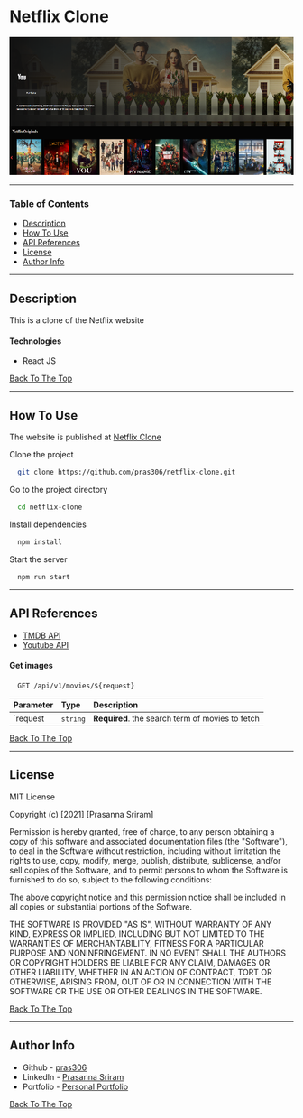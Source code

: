 # Netflix Clone

![PersonalPortfolio](src/assets/images/netflix_clone.png)

---

### Table of Contents

- [Description](#description)
- [How To Use](#how-to-use)
- [API References](#api-references)
- [License](#license)
- [Author Info](#author-info)

---

## Description

This is a clone of the Netflix website 

#### Technologies

- React JS

[Back To The Top](#netflix-clone)

---

## How To Use

The website is published at [Netflix Clone](https://pras306.github.io/netflix-clone/)

Clone the project 

```bash
  git clone https://github.com/pras306/netflix-clone.git
```

Go to the project directory

```bash
  cd netflix-clone
```

Install dependencies

```bash
  npm install
```

Start the server

```bash
  npm run start
```

---

## API References

- [TMDB API](https://www.themoviedb.org/documentation/api)
- [Youtube API](https://developers.google.com/youtube/v3)

#### Get images

```http
  GET /api/v1/movies/${request}
```

| Parameter   | Type     | Description                                       |
| :---------- | :------- | :------------------------------------------------ |
| `request    | `string` | **Required**. the search term of movies to fetch  |



[Back To The Top](#netflix-clone)

---

## License

MIT License

Copyright (c) [2021] [Prasanna Sriram]

Permission is hereby granted, free of charge, to any person obtaining a copy
of this software and associated documentation files (the "Software"), to deal
in the Software without restriction, including without limitation the rights
to use, copy, modify, merge, publish, distribute, sublicense, and/or sell
copies of the Software, and to permit persons to whom the Software is
furnished to do so, subject to the following conditions:

The above copyright notice and this permission notice shall be included in all
copies or substantial portions of the Software.

THE SOFTWARE IS PROVIDED "AS IS", WITHOUT WARRANTY OF ANY KIND, EXPRESS OR
IMPLIED, INCLUDING BUT NOT LIMITED TO THE WARRANTIES OF MERCHANTABILITY,
FITNESS FOR A PARTICULAR PURPOSE AND NONINFRINGEMENT. IN NO EVENT SHALL THE
AUTHORS OR COPYRIGHT HOLDERS BE LIABLE FOR ANY CLAIM, DAMAGES OR OTHER
LIABILITY, WHETHER IN AN ACTION OF CONTRACT, TORT OR OTHERWISE, ARISING FROM,
OUT OF OR IN CONNECTION WITH THE SOFTWARE OR THE USE OR OTHER DEALINGS IN THE
SOFTWARE.

[Back To The Top](#netflix-clone)

---

## Author Info

- Github - [pras306](https://github.com/pras306)
- LinkedIn - [Prasanna Sriram](https://www.linkedin.com/in/prasanna-sriram/)
- Portfolio - [Personal Portfolio](https://prasanna-sriram.netlify.app/)

[Back To The Top](#netflix-clone)